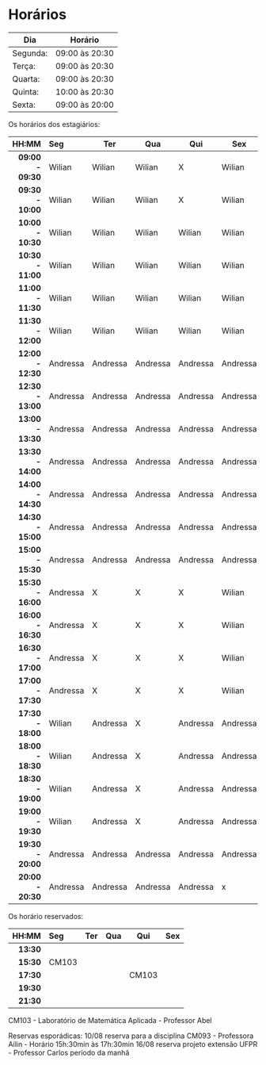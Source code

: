 # Horários

Dia      | Horário
-------- | -------
Segunda: | 09:00 às 20:30
Terça:   | 09:00 às 20:30
Quarta:  | 09:00 às 20:30
Quinta:  | 10:00 às 20:30
Sexta:   | 09:00 às 20:00

Os horários dos estagiários:


HH:MM | Seg | Ter | Qua | Qui | Sex
--: | :--- | --- | --- | --- | ---
**09:00 - 09:30** |  Wilian  |  Wilian  |  Wilian  |     X    |  Wilian   
**09:30 - 10:00** |  Wilian  |  Wilian  |  Wilian  |     X    |  Wilian    
**10:00 - 10:30** |  Wilian  |  Wilian  |  Wilian  |  Wilian  |  Wilian     
**10:30 - 11:00** |  Wilian  |  Wilian  |  Wilian  |  Wilian  |  Wilian                     
**11:00 - 11:30** |  Wilian  |  Wilian  |  Wilian  |  Wilian  |  Wilian           
**11:30 - 12:00** |  Wilian  |  Wilian  |  Wilian  |  Wilian  |  Wilian    
**12:00 - 12:30** | Andressa | Andressa | Andressa | Andressa | Andressa 
**12:30 - 13:00** | Andressa | Andressa | Andressa | Andressa | Andressa 
**13:00 - 13:30** | Andressa | Andressa | Andressa | Andressa | Andressa 
**13:30 - 14:00** | Andressa | Andressa | Andressa | Andressa | Andressa 
**14:00 - 14:30** | Andressa | Andressa | Andressa | Andressa | Andressa 
**14:30 - 15:00** | Andressa | Andressa | Andressa | Andressa | Andressa   
**15:00 - 15:30** | Andressa | Andressa | Andressa | Andressa | Andressa  
**15:30 - 16:00** | Andressa |    X     |    X     |    X     |  Wilian   
**16:00 - 16:30** | Andressa |    X     |    X     |    X     |  Wilian  
**16:30 - 17:00** | Andressa |    X     |    X     |    X     |  Wilian
**17:00 - 17:30** | Andressa |    X     |    X     |    X     |  Wilian 
**17:30 - 18:00** |  Wilian  | Andressa |    X     | Andressa | Andressa  
**18:00 - 18:30** |  Wilian  | Andressa |    X     | Andressa | Andressa  
**18:30 - 19:00** |  Wilian  | Andressa |    X     | Andressa | Andressa  
**19:00 - 19:30** |  Wilian  | Andressa |    X     | Andressa | Andressa  
**19:30 - 20:00** | Andressa | Andressa | Andressa | Andressa | Andressa  
**20:00 - 20:30** | Andressa | Andressa | Andressa | Andressa |    x  

Os horário reservados:


 HH:MM     |  Seg  |  Ter  |  Qua  |  Qui  | Sex
  --:      | :---  |  ---  |  ---  |  ---  | ---
 **13:30** |       |       |       |       | 
 **15:30** | CM103 |       |       |       |  
 **17:30** |       |       |       | CM103 | 
 **19:30** |       |       |       |       | 
 **21:30** |       |       |       |       | 

CM103 -  Laboratório de Matemática Aplicada - Professor Abel

Reservas esporádicas:
10/08 reserva para a disciplina CM093 - Professora Ailin - Horário 15h:30min às 17h:30min
16/08 reserva projeto extensão UFPR - Professor Carlos período da manhã
